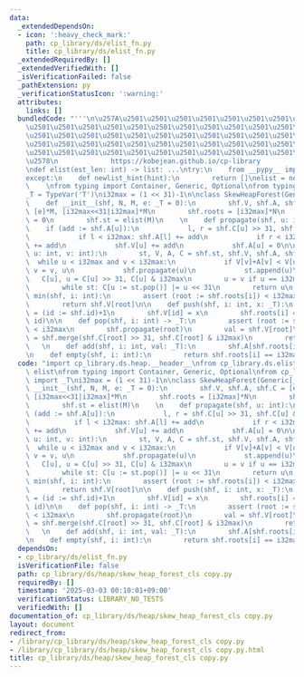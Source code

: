 ```yaml
---
data:
  _extendedDependsOn:
  - icon: ':heavy_check_mark:'
    path: cp_library/ds/elist_fn.py
    title: cp_library/ds/elist_fn.py
  _extendedRequiredBy: []
  _extendedVerifiedWith: []
  _isVerificationFailed: false
  _pathExtension: py
  _verificationStatusIcon: ':warning:'
  attributes:
    links: []
  bundledCode: "'''\n\u257A\u2501\u2501\u2501\u2501\u2501\u2501\u2501\u2501\u2501\u2501\
    \u2501\u2501\u2501\u2501\u2501\u2501\u2501\u2501\u2501\u2501\u2501\u2501\u2501\
    \u2501\u2501\u2501\u2501\u2501\u2501\u2501\u2501\u2501\u2501\u2501\u2501\u2501\
    \u2501\u2501\u2501\u2501\u2501\u2501\u2501\u2501\u2501\u2501\u2501\u2501\u2501\
    \u2501\u2501\u2501\u2501\u2501\u2501\u2501\u2501\u2501\u2501\u2501\u2501\u2501\
    \u2578\n             https://kobejean.github.io/cp-library               \n'''\n\
    \ndef elist(est_len: int) -> list: ...\ntry:\n    from __pypy__ import newlist_hint\n\
    except:\n    def newlist_hint(hint):\n        return []\nelist = newlist_hint\n\
    \    \nfrom typing import Container, Generic, Optional\nfrom typing import TypeVar\n\
    _T = TypeVar('T')\ni32max = (1 << 31)-1\n\nclass SkewHeapForest(Generic[_T]):\n\
    \    def __init__(shf, N, M, e: _T = 0):\n        shf.V, shf.A, shf.C = [e]*M,\
    \ [e]*M, [i32max<<31|i32max]*M\n        shf.roots = [i32max]*N\n        shf.id\
    \ = 0\n        shf.st = elist(M)\n    \n    def propagate(shf, u: int):\n    \
    \    if (add := shf.A[u]):\n            l, r = shf.C[u] >> 31, shf.C[u] & i32max\n\
    \            if l < i32max: shf.A[l] += add\n            if r < i32max: shf.A[r]\
    \ += add\n            shf.V[u] += add\n            shf.A[u] = 0\n\n    def merge(shf,\
    \ u: int, v: int):\n        st, V, A, C = shf.st, shf.V, shf.A, shf.C\n      \
    \  while u < i32max and v < i32max:\n            if V[v]+A[v] < V[u]+A[u]: u,\
    \ v = v, u\n            shf.propagate(u)\n            st.append(u)\n         \
    \   C[u], u = C[u] >> 31, C[u] & i32max\n        u = v if u == i32max else u\n\
    \        while st: C[u := st.pop()] |= u << 31\n        return u\n    \n    def\
    \ min(shf, i: int):\n        assert (root := shf.roots[i]) < i32max\n        shf.propagate(root)\n\
    \        return shf.V[root]\n\n    def push(shf, i: int, x: _T):\n        shf.id\
    \ = (id := shf.id)+1\n        shf.V[id] = x\n        shf.roots[i] = shf.merge(shf.roots[i],\
    \ id)\n\n    def pop(shf, i: int) -> _T:\n        assert (root := shf.roots[i])\
    \ < i32max\n        shf.propagate(root)\n        val = shf.V[root]\n        shf.roots[i]\
    \ = shf.merge(shf.C[root] >> 31, shf.C[root] & i32max)\n        return val\n \
    \   \n    def add(shf, i: int, val: _T):\n        shf.A[shf.roots[i]] += val\n\
    \n    def empty(shf, i: int):\n        return shf.roots[i] == i32max\n    \n"
  code: "import cp_library.ds.heap.__header__\nfrom cp_library.ds.elist_fn import\
    \ elist\nfrom typing import Container, Generic, Optional\nfrom cp_library.misc.typing\
    \ import _T\ni32max = (1 << 31)-1\n\nclass SkewHeapForest(Generic[_T]):\n    def\
    \ __init__(shf, N, M, e: _T = 0):\n        shf.V, shf.A, shf.C = [e]*M, [e]*M,\
    \ [i32max<<31|i32max]*M\n        shf.roots = [i32max]*N\n        shf.id = 0\n\
    \        shf.st = elist(M)\n    \n    def propagate(shf, u: int):\n        if\
    \ (add := shf.A[u]):\n            l, r = shf.C[u] >> 31, shf.C[u] & i32max\n \
    \           if l < i32max: shf.A[l] += add\n            if r < i32max: shf.A[r]\
    \ += add\n            shf.V[u] += add\n            shf.A[u] = 0\n\n    def merge(shf,\
    \ u: int, v: int):\n        st, V, A, C = shf.st, shf.V, shf.A, shf.C\n      \
    \  while u < i32max and v < i32max:\n            if V[v]+A[v] < V[u]+A[u]: u,\
    \ v = v, u\n            shf.propagate(u)\n            st.append(u)\n         \
    \   C[u], u = C[u] >> 31, C[u] & i32max\n        u = v if u == i32max else u\n\
    \        while st: C[u := st.pop()] |= u << 31\n        return u\n    \n    def\
    \ min(shf, i: int):\n        assert (root := shf.roots[i]) < i32max\n        shf.propagate(root)\n\
    \        return shf.V[root]\n\n    def push(shf, i: int, x: _T):\n        shf.id\
    \ = (id := shf.id)+1\n        shf.V[id] = x\n        shf.roots[i] = shf.merge(shf.roots[i],\
    \ id)\n\n    def pop(shf, i: int) -> _T:\n        assert (root := shf.roots[i])\
    \ < i32max\n        shf.propagate(root)\n        val = shf.V[root]\n        shf.roots[i]\
    \ = shf.merge(shf.C[root] >> 31, shf.C[root] & i32max)\n        return val\n \
    \   \n    def add(shf, i: int, val: _T):\n        shf.A[shf.roots[i]] += val\n\
    \n    def empty(shf, i: int):\n        return shf.roots[i] == i32max\n    "
  dependsOn:
  - cp_library/ds/elist_fn.py
  isVerificationFile: false
  path: cp_library/ds/heap/skew_heap_forest_cls copy.py
  requiredBy: []
  timestamp: '2025-03-03 00:10:01+09:00'
  verificationStatus: LIBRARY_NO_TESTS
  verifiedWith: []
documentation_of: cp_library/ds/heap/skew_heap_forest_cls copy.py
layout: document
redirect_from:
- /library/cp_library/ds/heap/skew_heap_forest_cls copy.py
- /library/cp_library/ds/heap/skew_heap_forest_cls copy.py.html
title: cp_library/ds/heap/skew_heap_forest_cls copy.py
---
```

